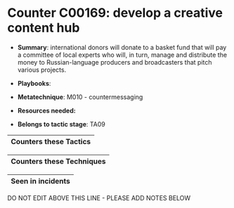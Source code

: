 # Counter C00169: develop a creative content hub

* **Summary**: international donors will donate to a basket fund that will pay a committee of local experts who will, in turn, manage and distribute the money to Russian-language producers and broadcasters that pitch various projects.

* **Playbooks**: 

* **Metatechnique**: M010 - countermessaging

* **Resources needed:** 

* **Belongs to tactic stage**: TA09


| Counters these Tactics |
| ---------------------- |



| Counters these Techniques |
| ------------------------- |



| Seen in incidents |
| ----------------- |


DO NOT EDIT ABOVE THIS LINE - PLEASE ADD NOTES BELOW